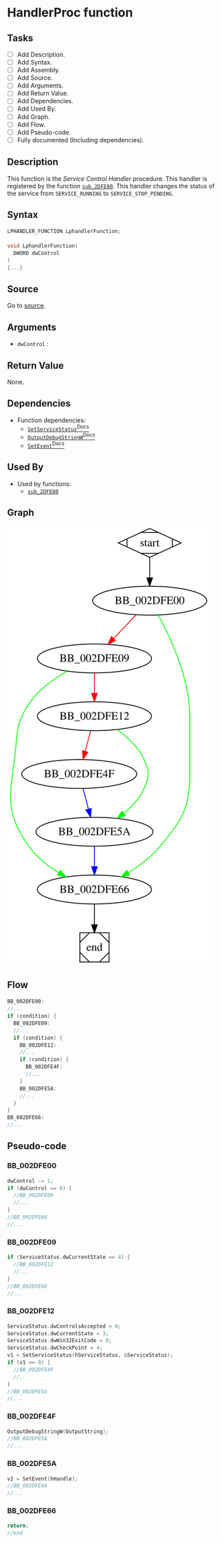 # HandlerProc function

## Tasks

- [ ] Add Description.
- [ ] Add Syntax.
- [ ] Add Assembly.
- [ ] Add Source.
- [ ] Add Arguments.
- [ ] Add Return Value.
- [ ] Add Dependencies.
- [ ] Add Used By.
- [ ] Add Graph.
- [ ] Add Flow.
- [ ] Add Pseudo-code.
- [ ] Fully documented (Including dependencies).

## Description

This function is the *Service Control Handler* procedure. This handler is registered by the function [`sub_2DFE80`](sub_2DFE80.md).
This handler changes the status of the service from `SERVICE_RUNNING` to `SERVICE_STOP_PENDING`.

## Syntax

```c
LPHANDLER_FUNCTION LphandlerFunction;

void LphandlerFunction(
  DWORD dwControl
)
{...}
```

## Source

Go to [source](../cc/HandlerProc.cc).

## Arguments

* `dwControl` : 

## Return Value

None.

## Dependencies

* Function dependencies:
  * [`SetServiceStatus`<sup>Docs</sup>](https://docs.microsoft.com/en-us/windows/win32/api/winsvc/nf-winsvc-setservicestatus)
  * [`OutputDebugStringW`<sup>Docs</sup>](https://docs.microsoft.com/en-us/windows/win32/api/debugapi/nf-debugapi-outputdebugstringw)
  * [`SetEvent`<sup>Docs</sup>](https://docs.microsoft.com/en-us/windows/win32/api/synchapi/nf-synchapi-setevent)

## Used By

* Used by functions:
  * [`sub_2DFE80`](sub_2DFE80.md)

## Graph

![HandlerProc Graph](../svg/HandlerProc.svg "HandlerProc Graph")

## Flow

```c
BB_002DFE00:
//...
if (condition) {
  BB_002DFE09:
  //...
  if (condition) {
    BB_002DFE12:
    //...
    if (condition) {
      BB_002DFE4F:
      //...
    }
    BB_002DFE5A:
    //...
  }
}
BB_002DFE66:
//...
```

## Pseudo-code

### BB_002DFE00

```c
dwControl -= 1;
if (dwControl == 0) {
  //BB_002DFE09
  //...
}
//BB_002DFE66
//...
```

### BB_002DFE09

```c
if (ServiceStatus.dwCurrentState == 4) {
  //BB_002DFE12
  //...
}
//BB_002DFE66
//...
```

### BB_002DFE12

```c
ServiceStatus.dwControlsAccepted = 0;
ServiceStatus.dwCurrentState = 3;
ServiceStatus.dwWin32ExitCode = 0;
ServiceStatus.dwCheckPoint = 4;
v1 = SetServiceStatus(hServiceStatus, &ServiceStatus);
if (v1 == 0) {
  //BB_002DFE4F
  //..
}
//BB_002DFE5A
//...
```

### BB_002DFE4F

```c
OutputDebugStringW(OutputString);
//BB_002DFE5A
//...
```

### BB_002DFE5A

```c
v2 = SetEvent(hHandle);
//BB_002DFE66
//...
```

### BB_002DFE66

```c
return;
//end
```
